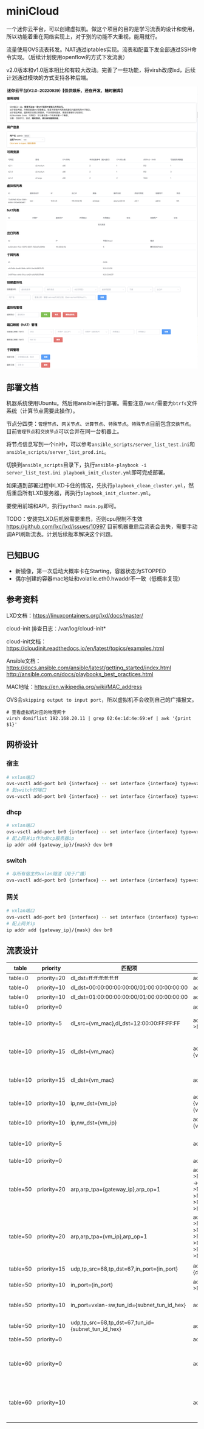 # miniCloud

一个迷你云平台，可以创建虚拟机。做这个项目的目的是学习流表的设计和使用，所以功能着重在网络实现上，对于别的功能不大重视，能用就行。

流量使用OVS流表转发。NAT通过iptables实现。流表和配置下发全部通过SSH命令实现。（后续计划使用openflow的方式下发流表）

v2.0版本和v1.0版本相比和有较大改动。完善了一些功能，将virsh改成lxd，后续计划通过模块的方式支持各种后端。

![screenshot](mini_cloud_screenshot.png)

## 部署文档

机器系统使用Ubuntu。然后用ansible进行部署。需要注意`/mnt/`需要为`btrfs`文件系统（计算节点需要此操作）。

节点分四类：`管理节点`、`网关节点`、`计算节点`、`特殊节点`。`特殊节点`目前包含`交换节点`。 目前`管理节点`和`交换节点`可以合并在同一台机器上。

将节点信息写到一个ini中，可以参考`ansible_scripts/server_list_test.ini`和`ansible_scripts/server_list_prod.ini`。

切换到`ansible_scripts`目录下，执行`ansible-playbook -i server_list_test.ini playbook_init_cluster.yml`即可完成部署。

如果遇到部署过程中LXD卡住的情况，先执行`playbook_clean_cluster.yml`，然后重启所有LXD服务器，再执行`playbook_init_cluster.yml`。

要使用前端和API，执行`python3 main.py`即可。

TODO：安装完LXD后机器需要重启，否则cpu限制不生效 https://github.com/lxc/lxd/issues/10997 目前机器重启后流表会丢失，需要手动调API刷新流表。计划后续版本解决这个问题。

## 已知BUG

- 新镜像，第一次启动大概率卡在Starting，容器状态为STOPPED
- 偶尔创建的容器mac地址和volatile.eth0.hwaddr不一致（低概率复现）

## 参考资料

LXD文档：https://linuxcontainers.org/lxd/docs/master/

cloud-init 排查日志：/var/log/cloud-init*

cloud-init文档：https://cloudinit.readthedocs.io/en/latest/topics/examples.html

Ansible文档：https://docs.ansible.com/ansible/latest/getting_started/index.html http://ansible.com.cn/docs/playbooks_best_practices.html

MAC地址：https://en.wikipedia.org/wiki/MAC_address

OVS会`skipping output to input port`，所以虚拟机不会收到自己的广播报文。

```
# 查看虚拟机对应的物理网卡
virsh domiflist 192.168.20.11 | grep 02:6e:1d:4e:69:ef | awk '{print $1}'
```

## 网桥设计

### 宿主

```bash
# vxlan端口
ovs-vsctl add-port br0 {interface} -- set interface {interface} type=vxlan options:local_ip={ip} options:key=flow options:remote_ip=flow
# 到switch的端口
ovs-vsctl add-port br0 {interface} -- set interface {interface} type=vxlan options:remote_ip={ip} options:key=flow
```

### dhcp

```bash
# vxlan端口
ovs-vsctl add-port br0 {interface} -- set interface {interface} type=vxlan options:local_ip={ip} options:key=flow
# 配上网关ip作为dhcp服务器ip
ip addr add {gateway_ip}/{mask} dev br0
```

### switch

```bash
# 与所有宿主的vxlan隧道（用于广播）
ovs-vsctl add-port br0 {interface} -- set interface {interface} type=vxlan options:remote_ip={ip} options:key=flow
```

### 网关

```bash
# vxlan端口
ovs-vsctl add-port br0 {interface} -- set interface {interface} type=vxlan options:local_ip={ip} options:key=flow
# 配上网关ip
ip addr add {gateway_ip}/{mask} dev br0
```

## 流表设计

| table    | priority    | 匹配项                                                | action                                                                                                                                                                                                                                                                                      | 备注                                                   |
|----------|-------------|----------------------------------------------------|---------------------------------------------------------------------------------------------------------------------------------------------------------------------------------------------------------------------------------------------------------------------------------------------|------------------------------------------------------|
| table=0  | priority=20 | dl_dst=ff:ff:ff:ff:ff:ff                           | actions="resubmit(,50)"                                                                                                                                                                                                                                                                     | 广播流量                                                 |
| table=0  | priority=10 | dl_dst=00:00:00:00:00:00/01:00:00:00:00:00         | actions="resubmit(,10)"                                                                                                                                                                                                                                                                     | 单播流量                                                 |
| table=0  | priority=10 | dl_dst=01:00:00:00:00:00/01:00:00:00:00:00         | actions="resubmit(,50)"                                                                                                                                                                                                                                                                     | 组播流量                                                 |
| table=0  | priority=0  |                                                    | actions=drop                                                                                                                                                                                                                                                                                | 默认流                                                  |
| table=10 | priority=5  | dl_src={vm_mac},dl_dst=12:00:00:FF:FF:FF           | actions=load:"{gateway_service_ip_hex}->NXM_NX_TUN_IPV4_DST[]",vxlan-int                                                                                                                                                                                                                    | vm到网关的流量(网关mac地址固定为12:00:00:FF:FF:FF)                |
| table=10 | priority=15 | dl_dst={vm_mac}                                    | actions=load:"{subnet_tun_id_hex}->NXM_NX_TUN_ID[]",load:"{vm_host_ip_hex}->NXM_NX_TUN_IPV4_DST[]",vxlan-int                                                                                                                                                                                | 同子网vm到远程vm的流量，填入tun_id和dst后从vxlan-int接口发出去           |
| table=10 | priority=15 | dl_dst={vm_mac}                                    | actions={vm_interface}                                                                                                                                                                                                                                                                      | 同子网vm到本地vm的流量，从对应接口发出去                               |
| table=10 | priority=10 | ip,nw_dst={vm_ip}                                  | actions=mod_dl_src:"12:00:00:FF:FF:FF",mod_dl_dst:"{vm_mac}",load:"{subnet_tun_id_hex}->NXM_NX_TUN_ID[]",load:"{vm_host_ip_hex}->NXM_NX_TUN_IPV4_DST[]",vxlan-int                                                                                                                           | 不同子网vm到远程vm的流量                                       |
| table=10 | priority=10 | ip,nw_dst={vm_ip}                                  | actions=mod_dl_src:"12:00:00:FF:FF:FF",mod_dl_dst:"{vm_mac}",{vm_interface}                                                                                                                                                                                                                 | 不同子网vm到本地vm的流量                                       |
| table=10 | priority=5  |                                                    | actions=local                                                                                                                                                                                                                                                                               | 网关节点，把流量发到本地网桥（然后NAT）                                |
| table=10 | priority=0  |                                                    | actions=drop                                                                                                                                                                                                                                                                                | 默认流                                                  |
| table=50 | priority=20 | arp,arp_tpa={gateway_ip},arp_op=1                  | actions=move:"NXM_OF_ETH_SRC[]->NXM_OF_ETH_DST[]",mod_dl_src:"12:00:00:FF:FF:FF",load:"0x02->NXM_OF_ARP_OP[]",move:"NXM_NX_ARP_SHA[]->NXM_NX_ARP_THA[]",load:"0x120000FFFFFF->NXM_NX_ARP_SHA[]",move:"NXM_OF_ARP_SPA[]->NXM_OF_ARP_TPA[]",load:"{gateway_ip_hex}->NXM_OF_ARP_SPA[]",in_port | vm到网关的arp请求（宿主代答）                                    |
| table=50 | priority=20 | arp,arp_tpa={vm_ip},arp_op=1                       | actions=move:"NXM_OF_ETH_SRC[]->NXM_OF_ETH_DST[]",mod_dl_src:"{vm_mac}",load:"0x02->NXM_OF_ARP_OP[]",move:"NXM_NX_ARP_SHA[]->NXM_NX_ARP_THA[]",load:"{vm_mac_hex}->NXM_NX_ARP_SHA[]",move:"NXM_OF_ARP_SPA[]->NXM_OF_ARP_TPA[]",load:"{vm_ip_hex}->NXM_OF_ARP_SPA[]",in_port                 | 对vm的arp请求（宿主/网关代答）                                   |
| table=50 | priority=15 | udp,tp_src=68,tp_dst=67,in_port={in_port}          | actions=load:"{subnet_tun_id_hex}->NXM_NX_TUN_ID[]",load:"{dhcp_server_hex}->NXM_NX_TUN_IPV4_DST[]",vxlan-int                                                                                                                                                                               | DHCP报文，发往DHCP服务器                                     |
| table=50 | priority=10 | in_port={in_port}                                  | actions=load:"{subnet_tun_id_hex}->NXM_NX_TUN_ID[]","resubmit(,60)"                                                                                                                                                                                                                         | 根据inport设置tunid                                      |
| table=50 | priority=10 | in_port=vxlan-sw,tun_id={subnet_tun_id_hex}        | actions={out_ports}                                                                                                                                                                                                                                                                         | inport是vxlan则根据tunid发到本地端口                           |
| table=50 | priority=10 | udp,tp_src=68,tp_dst=67,tun_id={subnet_tun_id_hex} | actions={out_ports}                                                                                                                                                                                                                                                                         | DHCP报文，发往本地vm                                        |
| table=50 | priority=0  |                                                    | actions="resubmit(,60)"                                                                                                                                                                                                                                                                     | 默认流                                                  |
| table=60 | priority=0  |                                                    | actions="clone(resubmit(vxlan-sw,50)),vxlan-sw"                                                                                                                                                                                                                                             | 普通节点，复制一个包修改in_port到50表（发到本地的端口），同时发送到switch         |
| table=60 | priority=10 |                                                    | actions=all                                                                                                                                                                                                                                                                                 | switch节点，广播到除入接口外所有接口 (flood其实也行，因为目前端口没有配置no-flood) |

